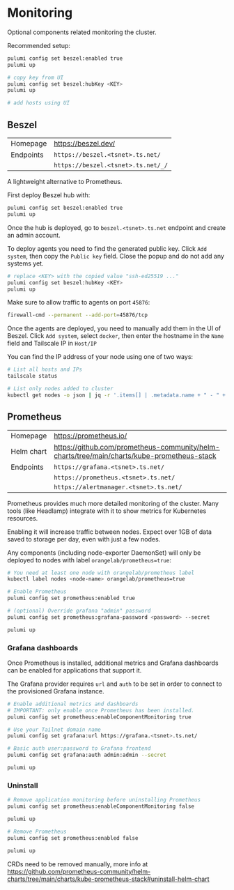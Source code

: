 # Monitoring

Optional components related monitoring the cluster.

Recommended setup:

```sh
pulumi config set beszel:enabled true
pulumi up

# copy key from UI
pulumi config set beszel:hubKey <KEY>
pulumi up

# add hosts using UI
```

## Beszel

|           |                                    |
| --------- | ---------------------------------- |
| Homepage  | https://beszel.dev/                |
| Endpoints | `https://beszel.<tsnet>.ts.net/`   |
|           | `https://beszel.<tsnet>.ts.net/_/` |

A lightweight alternative to Prometheus.

First deploy Beszel hub with:

```sh
pulumi config set beszel:enabled true
pulumi up
```

Once the hub is deployed, go to `beszel.<tsnet>.ts.net` endpoint and create an admin account.

To deploy agents you need to find the generated public key. Click `Add system`, then copy the `Public key` field. Close the popup and do not add any systems yet.

```sh
# replace <KEY> with the copied value "ssh-ed25519 ..."
pulumi config set beszel:hubKey <KEY>
pulumi up
```

Make sure to allow traffic to agents on port `45876`:

```sh
firewall-cmd --permanent --add-port=45876/tcp
```

Once the agents are deployed, you need to manually add them in the UI of Beszel. Click `Add system`, select `docker`, then enter the hostname in the `Name` field and Tailscale IP in `Host/IP`

You can find the IP address of your node using one of two ways:

```sh
# List all hosts and IPs
tailscale status

# List only nodes added to cluster
kubectl get nodes -o json | jq -r '.items[] | .metadata.name + " - " + .metadata.annotations["flannel.alpha.coreos.com/public-ip"]'
```

## Prometheus

|            |                                                                                            |
| ---------- | ------------------------------------------------------------------------------------------ |
| Homepage   | https://prometheus.io/                                                                     |
| Helm chart | https://github.com/prometheus-community/helm-charts/tree/main/charts/kube-prometheus-stack |
| Endpoints  | `https://grafana.<tsnet>.ts.net/`                                                          |
|            | `https://prometheus.<tsnet>.ts.net/`                                                       |
|            | `https://alertmanager.<tsnet>.ts.net/`                                                     |

Prometheus provides much more detailed monitoring of the cluster. Many tools (like Headlamp) integrate with it to show metrics for Kubernetes resources.

Enabling it will increase traffic between nodes. Expect over 1GB of data saved to storage per day, even with just a few nodes.

Any components (including node-exporter DaemonSet) will only be deployed to nodes with label `orangelab/prometheus=true`:

```sh
# You need at least one node with orangelab/prometheus label
kubectl label nodes <node-name> orangelab/prometheus=true

# Enable Prometheus
pulumi config set prometheus:enabled true

# (optional) Override grafana "admin" password
pulumi config set prometheus:grafana-password <password> --secret

pulumi up
```

### Grafana dashboards

Once Prometheus is installed, additional metrics and Grafana dashboards can be enabled for applications that support it.

The Grafana provider requires `url` and `auth` to be set in order to connect to the provisioned Grafana instance.

```sh
# Enable additional metrics and dashboards
# IMPORTANT: only enable once Prometheus has been installed.
pulumi config set prometheus:enableComponentMonitoring true

# Use your Tailnet domain name
pulumi config set grafana:url https://grafana.<tsnet>.ts.net/

# Basic auth user:password to Grafana frontend
pulumi config set grafana:auth admin:admin --secret

pulumi up
```

### Uninstall

```sh
# Remove application monitoring before uninstalling Prometheus
pulumi config set prometheus:enableComponentMonitoring false

pulumi up

# Remove Prometheus
pulumi config set prometheus:enabled false

pulumi up
```

CRDs need to be removed manually, more info at https://github.com/prometheus-community/helm-charts/tree/main/charts/kube-prometheus-stack#uninstall-helm-chart
